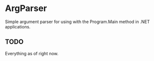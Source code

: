 # ArgParser
Simple argument parser for using with the Program.Main method in .NET applications.

## TODO
Everything as of right now.
